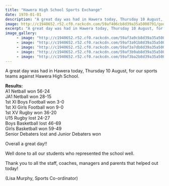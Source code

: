 ```yaml
---
title: "Hawera High School Sports Exchange"
date: 1970-01-01
description: "A great day was had in Hawera today, Thursday 10 August, for our sports teams against Hawera High School..."
image: http://c1940652.r52.cf0.rackcdn.com/59af406cb8d39a35a5000791/good4.330jpg.jpg
excerpt: "A great day was had in Hawera today, Thursday 10 August, for our sports teams against Hawera High School."
image_gallery:
     - image: "http://c1940652.r52.cf0.rackcdn.com/59af3a9cb8d39a35a5000765/good.jpg"
     - image: "http://c1940652.r52.cf0.rackcdn.com/59af3a91b8d39a35a5000763/good3.jpg"
     - image: "http://c1940652.r52.cf0.rackcdn.com/59af3a7db8d39a35a5000761/good2.jpg"
     - image: "http://c1940652.r52.cf0.rackcdn.com/59af3b9ab8d39a35a5000769/good.jpg"
     - image: "http://c1940652.r52.cf0.rackcdn.com/59af3ba2b8d39a35a500076b/good1.jpg"
---
```


<p>A great day was had in Hawera today, Thursday 10 August, for our sports teams against Hawera High School.</p>
<p><strong>Results:&nbsp;</strong><br />A1 Netball won 56-24<br />JA1 Netball won 28-15<br />1st XI Boys Football won 3-0<span class="text_exposed_show"><br />1st XI Girls Football won 9-0<br />1st XV Rugby won 36-20<br />U15 Rugby lost 24-27<br />Boys Basketball lost 46-69<br />Girls Basketball won 59-49<br />Senior Debaters lost and Junior Debaters won</span></p>
<div class="text_exposed_show">
<p>Overall a great day!!</p>
<p>Well done to all our students who represented the school well.</p>
<p>Thank you to all the staff, coaches, managers and parents that helped out today!</p>
<p>(Lisa Murphy, Sports Co-ordinator)</p>
</div>

